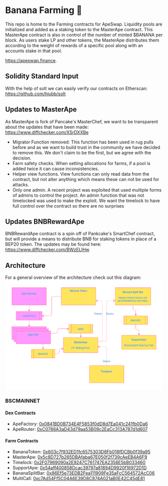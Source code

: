 # Banana Farming 🍌

This repo is home to the Farming contracts for ApeSwap. Liquidity pools are initialized and added as a staking token to the MasterApe contract. This MasterApe contract is also in control of the number of minted $BANANA per block. As users stake LP and other tokens, the MasterApe distributes them according to the weight of rewards of a specific pool along with an accounts stake in that pool.

https://apeswap.finance. 

## Solidity Standard Input
With the help of solt we can easily verify our contracts on Etherscan: https://github.com/hjubb/solt

## Updates to MasterApe
As MasterApe is fork of Pancake's MasterChef, we want to be transparent about the updates that have been made: https://www.diffchecker.com/XSrDXXBe

- Migrator Function removed: This function has been used in rug pulls before and as we want to build trust in the community we have decided to remove this. We don't claim to be the first, but we agree with the decision. 
- Farm safety checks. When setting allocations for farms, if a pool is added twice it can cause inconsistencies.
- Helper view functions. View functions can only read data from the contract, but not alter anything which means these can not be used for attacks. 
- Only one admin. A recent project was exploited that used multiple forms of admins to control the project. An admin function that was not timelocked was used to make the exploit. We want the timelock to have full control over the contract so there are no surprises

## Updates BNBRewardApe 
BNBRewardApe contract is a spin off of Pankcake's SmartChef contract, but will provide a means to distribute BNB for staking tokens in place of a BEP20 token. The updates may be found here: https://www.diffchecker.com/BWzELIHw

## Architecture
For a general overview of the architecture check out this diagram: 
![banana-farm-architecture](./images/ApeSwap-Architecture.png)


### BSCMAINNET

#### Dex Contracts
- ApeFactory: [0x0841BD0B734E4F5853f0dD8d7Ea041c241fb0Da6](https://bscscan.com/address/0x0841BD0B734E4F5853f0dD8d7Ea041c241fb0Da6)
- ApeRouter: [0xC0788A3aD43d79aa53B09c2EaCc313A787d1d607](https://bscscan.com/address/0xC0788A3aD43d79aa53B09c2EaCc313A787d1d607)

#### Farm Contracts

- BananaToken: [0x603c7f932ED1fc6575303D8Fb018fDCBb0f39a95](https://bscscan.com/token/0x603c7f932ED1fc6575303D8Fb018fDCBb0f39a95)
- MasterApe: [0x5c8D727b265DBAfaba67E050f2f739cAeEB4A6F9](https://bscscan.com/address/0x5c8D727b265DBAfaba67E050f2f739cAeEB4A6F9)
- Timelock: [0x2F07969090a2E9247C761747EA2358E5bB033460](https://bscscan.com/address/0x2F07969090a2E9247C761747EA2358E5bB033460)
- SupportApe: [0x54aff400858Dcac39797a81894D9920f16972D1D](https://bscscan.com/address/0x54aff400858Dcac39797a81894D9920f16972D1D)
- BananaSplitBar: [0x86Ef5e73EDB2Fea111909Fe35aFcC564572AcC06](https://bscscan.com/address/0x86Ef5e73EDB2Fea111909Fe35aFcC564572AcC06)
- MultiCall: [0xc7Ad54Ff5C04A6E39D8C874A021aB0E42C45dE81](https://bscscan.com/address/0xc7Ad54Ff5C04A6E39D8C874A021aB0E42C45dE81)
